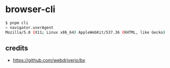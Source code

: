 # browser-cli

```sh
$ pnpm cli
> navigator.userAgent
Mozilla/5.0 (X11; Linux x86_64) AppleWebKit/537.36 (KHTML, like Gecko) HeadlessChrome/123.0.6312.4 Safari/537.36
```

## credits

- https://github.com/webdriverio/bx
